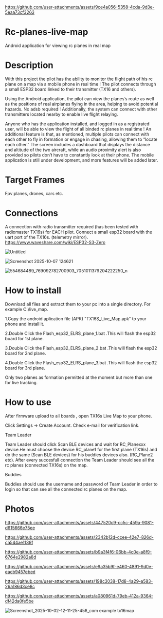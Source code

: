 


https://github.com/user-attachments/assets/9ce4a056-5358-4cda-9d3e-5eaa73cf3263



# Rc-planes-live-map
Android application for viewing rc planes in real map

# Description

With this project the pilot has the ability to monitor the flight path of his rc plane on a map via a mobile phone in real time !
The pilot connects through a small ESP32 board linked to their transmitter (TX16 and others).

Using the Android application, the pilot can view the planes’s route as well as the positions of real airplanes flying in the area, helping to avoid potential hazards. No adsb required !
Additionally, the system can connect with other transmitters located nearby to enable live flight relaying.

Anyone who has the application installed, and logged in as a registrated user, will be able to view the flight of all binded rc planes in real time !
An additional feature is that, as mentioned, multiple pilots can connect with each other to fly in formation or engage in chasing, allowing them to “locate each other.” 
The screen includes a dashboard that displays the distance and altitude of the two aircraft, while an audio proximity alert is also provided so pilots don’t have to constantly look at their phone.
The mobile application is still under development, and more features will be added later.

# Target Frames  
Fpv planes, drones, cars  etc. 

# Connections
A connection with radio transmitter required (has been tested with radiomaster TX16s) for EACH pilot.
Connect a small esp32 board with the uart port of the TX16s. (telemetry mirror).
https://www.waveshare.com/wiki/ESP32-S3-Zero

![Untitled](https://github.com/user-attachments/assets/ed2c3375-fcf4-490c-9bae-6a5e4e2d6a97)

![Screenshot 2025-10-07 124621](https://github.com/user-attachments/assets/4522bbd9-6ea7-4dd8-a557-24255c06dc51)

![554684489_769092782700903_7051011379204222250_n](https://github.com/user-attachments/assets/c7002690-f13f-4fef-b4d2-5a4a5e5ac588)



# How to install
Download all files and extract them to your pc into a single directory. For example C:\\live_map.

1.Copy the android aplication file (APK) "TX16S_Live_Map.apk" to your phone and install it.

2.Double Click the Flash_esp32_ELRS_plane_1.bat .This will flash the esp32 board for 1st plane.

3.Double Click the Flash_esp32_ELRS_plane_2.bat .This will flash the esp32 board for 2nd plane.

4.Double Click the Flash_esp32_ELRS_plane_3.bat .This will flash the esp32 board for 3rd plane.

Only two planes as formation permitted at the moment but more than one for live tracking.

# How to use
After firmware upload to all boards , open TX16s Live Map to your phone.

Click Settings -> Create Account. Check e-mail for verification link.

Team Leader

  Team Leader should click Scan BLE devices and wait for RC_Planexxx device.He must choose the device RC_plane1 for the first plane (TX16s)
  and do the same (Scan BLE devices) for his  buddies devices also. (RC_Plane2 etc).
  After every succesfull connection the Team Leader should see all the rc planes (connected TX16s) on the map.
  

Buddies

  Buddies should use the username and password of Team Leader in order to login so that can see all the connected rc planes on the map.  



# Photos



https://github.com/user-attachments/assets/447520c9-cc5c-459a-9081-d615666e75ee



https://github.com/user-attachments/assets/2342b12d-ccee-42e7-826d-ca544ae1139f



https://github.com/user-attachments/assets/b9a3f4f6-06bb-4c0e-a8f9-6764e2982a8d



https://github.com/user-attachments/assets/e9a35b9f-e460-4891-9d0e-eacb9457ebed



https://github.com/user-attachments/assets/198c3038-17d8-4a29-a583-26a186d3ce8c



https://github.com/user-attachments/assets/a080961d-79eb-412a-9364-df42da0fe5be



![Screenshot_2025-10-02-12-11-25-458_com example tx16map](https://github.com/user-attachments/assets/1c8875e0-9d4f-4cdd-a4b2-7fb37b2d34a8)






